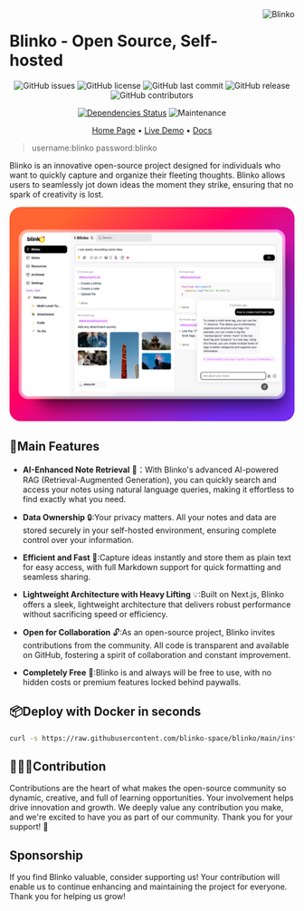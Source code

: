 
<img align='right' height='40px' src="./public/single-logo.svg" alt="Blinko" />

# Blinko - Open Source, Self-hosted

<div align="center">

<!-- ![GitHub forks](https://img.shields.io/github/forks/blinko-space/blinko?style=social) -->
![GitHub issues](https://img.shields.io/github/issues/blinko-space/blinko)
![GitHub license](https://img.shields.io/github/license/blinko-space/blinko)
![GitHub last commit](https://img.shields.io/github/last-commit/blinko-space/blinko)
![GitHub release](https://img.shields.io/github/v/release/blinko-space/blinko)
![GitHub contributors](https://img.shields.io/github/contributors/blinko-space/blinko)
<!-- ![Downloads](https://img.shields.io/github/downloads/blinko-space/blinko/total) -->

[![Dependencies Status](https://img.shields.io/badge/dependencies-up%20to%20date-brightgreen.svg)](https://github.com/denser-org/denser-retriever/pulls?utf8=%E2%9C%93&q=is%3Apr%20author%3Aapp%2Fdependabot)
![Maintenance](https://img.shields.io/badge/Maintained-Actively-green)

</div>

<div align="center">

[Home Page](https://blinko-doc.vercel.app/) •
[Live Demo](https://blinko-demo.vercel.app/) •
[Docs](https://blinko-doc.vercel.app/intro.html)
</div>

> username:blinko
> password:blinko

Blinko is an innovative open-source project designed for individuals who want to quickly capture and organize their fleeting thoughts. Blinko allows users to seamlessly jot down ideas the moment they strike, ensuring that no spark of creativity is lost.

<img style="border-radius:20px" src="./public/home.png" alt="Blinko" />

## 🚀Main Features
- **AI-Enhanced Note Retrieval** 🤖：With Blinko's advanced AI-powered RAG (Retrieval-Augmented Generation), you can quickly search and access your notes using natural language queries, making it effortless to find exactly what you need.

- **Data Ownership** 🔒:Your privacy matters. All your notes and data are stored securely in your self-hosted environment, ensuring complete control over your information.

- **Efficient and Fast** 🚀:Capture ideas instantly and store them as plain text for easy access, with full Markdown support for quick formatting and seamless sharing.

- **Lightweight Architecture with Heavy Lifting** 💡:Built on Next.js, Blinko offers a sleek, lightweight architecture that delivers robust performance without sacrificing speed or efficiency.

- **Open for Collaboration** 🔓:As an open-source project, Blinko invites contributions from the community. All code is transparent and available on GitHub, fostering a spirit of collaboration and constant improvement.

- **Completely Free** 🎉:Blinko is and always will be free to use, with no hidden costs or premium features locked behind paywalls.

## 📦Deploy with Docker in seconds

```bash
curl -s https://raw.githubusercontent.com/blinko-space/blinko/main/install.sh | bash
```

## 👨🏼‍💻Contribution
Contributions are the heart of what makes the open-source community so dynamic, creative, and full of learning opportunities. Your involvement helps drive innovation and growth. We deeply value any contribution you make, and we're excited to have you as part of our community. Thank you for your support! 🙌

## Sponsorship
If you find Blinko valuable, consider supporting us! Your contribution will enable us to continue enhancing and maintaining the project for everyone. Thank you for helping us grow!


